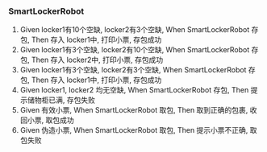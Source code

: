 ### SmartLockerRobot

1. Given locker1有10个空缺, locker2有3个空缺, When SmartLockerRobot 存包, Then 存入 locker1中, 打印小票, 存包成功
2. Given locker1有3个空缺, locker2有10个空缺, When SmartLockerRobot 存包, Then 存入 locker2中, 打印小票, 存包成功
3. Given locker1有3个空缺, locker2有3个空缺, When SmartLockerRobot 存包, Then 存入 locker1中, 打印小票, 存包成功
4. Given locker1, locker2 均无空缺, When SmartLockerRobot 存包, Then 提示储物柜已满, 存包失败
5. Given 有效小票, When SmartLockerRobot 取包, Then 取到正确的包裹, 收回小票, 取包成功
6. Given 伪造小票, When SmartLockerRobot 取包, Then 提示小票不正确, 取包失败
